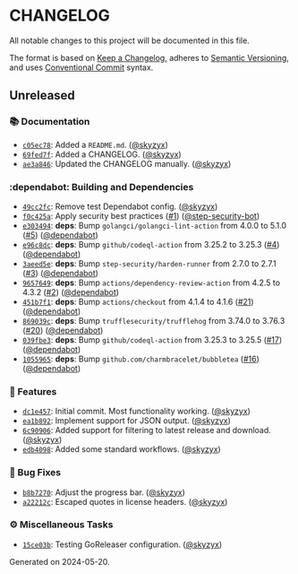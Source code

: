 # CHANGELOG

All notable changes to this project will be documented in this file.

The format is based on [Keep a Changelog](https://keepachangelog.com), adheres to [Semantic Versioning](https://semver.org), and uses [Conventional Commit](https://www.conventionalcommits.org) syntax.
  
## Unreleased

### :books: Documentation

* [`c05ec78`](https://github.com/northwood-labs/terraform-provider-corefunc/commit/c05ec78c8521cd9aa25fe1c38e393120f375c4e7): Added a `README.md`. ([@skyzyx](https://github.com/skyzyx))
* [`69fed7f`](https://github.com/northwood-labs/terraform-provider-corefunc/commit/69fed7f29cd522d398dbd6879893ef485992c360): Added a CHANGELOG. ([@skyzyx](https://github.com/skyzyx))
* [`ae3a846`](https://github.com/northwood-labs/terraform-provider-corefunc/commit/ae3a846d38f7dca4a3348e16a89661a8ac6a4c73): Updated the CHANGELOG manually. ([@skyzyx](https://github.com/skyzyx))

### :dependabot: Building and Dependencies

* [`49cc2fc`](https://github.com/northwood-labs/terraform-provider-corefunc/commit/49cc2fc0872c8a4957fc112a38854e082d869b5c): Remove test Dependabot config. ([@skyzyx](https://github.com/skyzyx))
* [`f0c425a`](https://github.com/northwood-labs/terraform-provider-corefunc/commit/f0c425a6fe34bff016408b553c70cb0355735295): Apply security best practices ([#1](https://github.com/northwood-labs/crowdstrike-falcon-downloader/issues/1)) ([@step-security-bot](https://github.com/step-security-bot))
* [`e303494`](https://github.com/northwood-labs/terraform-provider-corefunc/commit/e303494b25d952eeaabaa846c91e6478a759e575): **deps**: Bump `golangci/golangci-lint-action` from 4.0.0 to 5.1.0 ([#5](https://github.com/northwood-labs/crowdstrike-falcon-downloader/issues/5)) ([@dependabot](https://github.com/dependabot))
* [`e96c8dc`](https://github.com/northwood-labs/terraform-provider-corefunc/commit/e96c8dcae112e40bb34a9d9bb5f814f53d2ade20): **deps**: Bump `github/codeql-action` from 3.25.2 to 3.25.3 ([#4](https://github.com/northwood-labs/crowdstrike-falcon-downloader/issues/4)) ([@dependabot](https://github.com/dependabot))
* [`3aeed5e`](https://github.com/northwood-labs/terraform-provider-corefunc/commit/3aeed5e2857eeff6b825549ed91488894b6d2d8e): **deps**: Bump `step-security/harden-runner` from 2.7.0 to 2.7.1 ([#3](https://github.com/northwood-labs/crowdstrike-falcon-downloader/issues/3)) ([@dependabot](https://github.com/dependabot))
* [`9657649`](https://github.com/northwood-labs/terraform-provider-corefunc/commit/9657649176c885ef27864f244e011d8909ac8e90): **deps**: Bump `actions/dependency-review-action` from 4.2.5 to 4.3.2 ([#2](https://github.com/northwood-labs/crowdstrike-falcon-downloader/issues/2)) ([@dependabot](https://github.com/dependabot))
* [`451b7f1`](https://github.com/northwood-labs/terraform-provider-corefunc/commit/451b7f1fd0c304e0195a4f91dbe846976acc490b): **deps**: Bump `actions/checkout` from 4.1.4 to 4.1.6 ([#21](https://github.com/northwood-labs/crowdstrike-falcon-downloader/issues/21)) ([@dependabot](https://github.com/dependabot))
* [`869039c`](https://github.com/northwood-labs/terraform-provider-corefunc/commit/869039cd9bc4bed097847d57b8444daa4a32cc28): **deps**: Bump `trufflesecurity/trufflehog` from 3.74.0 to 3.76.3 ([#20](https://github.com/northwood-labs/crowdstrike-falcon-downloader/issues/20)) ([@dependabot](https://github.com/dependabot))
* [`039fbe3`](https://github.com/northwood-labs/terraform-provider-corefunc/commit/039fbe33ac814e9517096e39bf2a8880925352e1): **deps**: Bump `github/codeql-action` from 3.25.3 to 3.25.5 ([#17](https://github.com/northwood-labs/crowdstrike-falcon-downloader/issues/17)) ([@dependabot](https://github.com/dependabot))
* [`1055965`](https://github.com/northwood-labs/terraform-provider-corefunc/commit/105596507ac566edef609835a3a1246b24d83b09): **deps**: Bump `github.com/charmbracelet/bubbletea` ([#16](https://github.com/northwood-labs/crowdstrike-falcon-downloader/issues/16)) ([@dependabot](https://github.com/dependabot))

### <!-- 0 -->:rocket: Features

* [`dc1e457`](https://github.com/northwood-labs/terraform-provider-corefunc/commit/dc1e457629325410c6e1fb6893e72ba5e25a549e): Initial commit. Most functionality working. ([@skyzyx](https://github.com/skyzyx))
* [`ea1b892`](https://github.com/northwood-labs/terraform-provider-corefunc/commit/ea1b892a437ea7fe77ef031c6d5a0eb4b43424fe): Implement support for JSON output. ([@skyzyx](https://github.com/skyzyx))
* [`6c90906`](https://github.com/northwood-labs/terraform-provider-corefunc/commit/6c90906e7482a7d7b67f0c06c7202d3d05b2167b): Added support for filtering to latest release and download. ([@skyzyx](https://github.com/skyzyx))
* [`edb4098`](https://github.com/northwood-labs/terraform-provider-corefunc/commit/edb4098f515b0211acb9dc52becf351a35a07b41): Added some standard workflows. ([@skyzyx](https://github.com/skyzyx))

### <!-- 1 -->:bug: Bug Fixes

* [`b8b7270`](https://github.com/northwood-labs/terraform-provider-corefunc/commit/b8b72705f79cd66afb783729a8c2017fbb8bf363): Adjust the progress bar. ([@skyzyx](https://github.com/skyzyx))
* [`a22212c`](https://github.com/northwood-labs/terraform-provider-corefunc/commit/a22212ccff31f1ebcb66f2edc39bb3583defdc57): Escaped quotes in license headers. ([@skyzyx](https://github.com/skyzyx))

### <!-- ZZZ -->:gear: Miscellaneous Tasks

* [`15ce03b`](https://github.com/northwood-labs/terraform-provider-corefunc/commit/15ce03bdbebfe0f3d94841cc3854a2b3f116eb68): Testing GoReleaser configuration. ([@skyzyx](https://github.com/skyzyx))

<p>Generated on 2024-05-20.</p>

